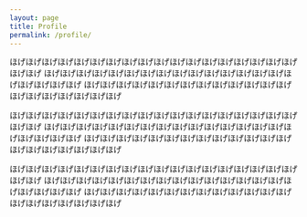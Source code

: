 ```yaml
---
layout: page
title: Profile
permalink: /profile/
---
```


ほげほげほげほげほげほげほげほげほげほげほげほげほげほげほげほげほげほげほげほげ
ほげほげほげほげほげほげほげほげほげほげほげほげほげほげほげほげほげほげほげほげ
ほげほげほげほげほげほげほげほげほげほげほげほげほげほげほげほげほげほげほげほげ

ほげほげほげほげほげほげほげほげほげほげほげほげほげほげほげほげほげほげほげほげ
ほげほげほげほげほげほげほげほげほげほげほげほげほげほげほげほげほげほげほげほげ
ほげほげほげほげほげほげほげほげほげほげほげほげほげほげほげほげほげほげほげほげ

ほげほげほげほげほげほげほげほげほげほげほげほげほげほげほげほげほげほげほげほげ
ほげほげほげほげほげほげほげほげほげほげほげほげほげほげほげほげほげほげほげほげ
ほげほげほげほげほげほげほげほげほげほげほげほげほげほげほげほげほげほげほげほげ
